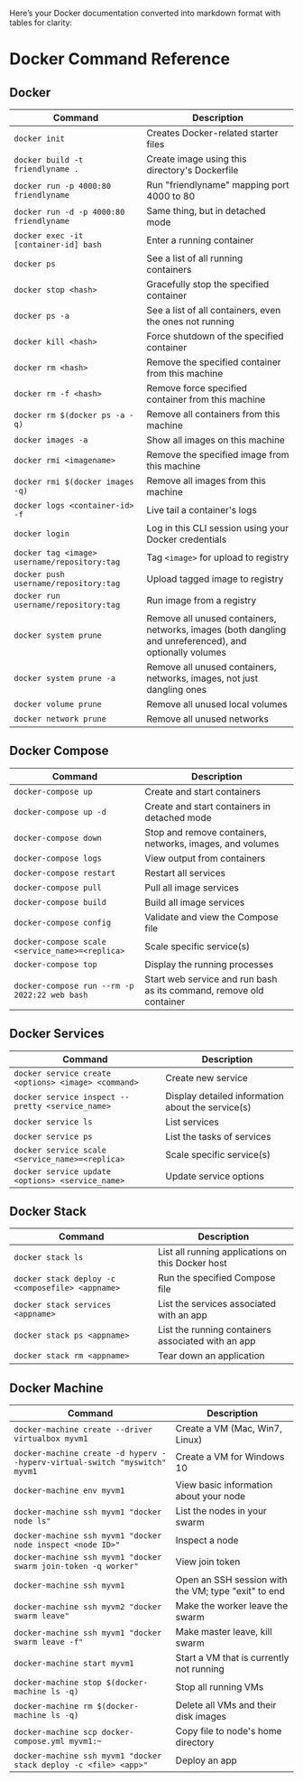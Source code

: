 Here’s your Docker documentation converted into markdown format with tables for clarity:

# Docker Command Reference

## Docker

| Command                                       | Description                                                                                           |
|-----------------------------------------------|-------------------------------------------------------------------------------------------------------|
| `docker init`                                 | Creates Docker-related starter files                                                                 |
| `docker build -t friendlyname .`             | Create image using this directory's Dockerfile                                                       |
| `docker run -p 4000:80 friendlyname`         | Run "friendlyname" mapping port 4000 to 80                                                           |
| `docker run -d -p 4000:80 friendlyname`      | Same thing, but in detached mode                                                                     |
| `docker exec -it [container-id] bash`        | Enter a running container                                                                            |
| `docker ps`                                  | See a list of all running containers                                                                 |
| `docker stop <hash>`                         | Gracefully stop the specified container                                                              |
| `docker ps -a`                               | See a list of all containers, even the ones not running                                              |
| `docker kill <hash>`                         | Force shutdown of the specified container                                                            |
| `docker rm <hash>`                           | Remove the specified container from this machine                                                     |
| `docker rm -f <hash>`                        | Remove force specified container from this machine                                                   |
| `docker rm $(docker ps -a -q)`               | Remove all containers from this machine                                                              |
| `docker images -a`                           | Show all images on this machine                                                                      |
| `docker rmi <imagename>`                     | Remove the specified image from this machine                                                         |
| `docker rmi $(docker images -q)`             | Remove all images from this machine                                                                  |
| `docker logs <container-id> -f`              | Live tail a container's logs                                                                         |
| `docker login`                               | Log in this CLI session using your Docker credentials                                                |
| `docker tag <image> username/repository:tag` | Tag `<image>` for upload to registry                                                                 |
| `docker push username/repository:tag`        | Upload tagged image to registry                                                                      |
| `docker run username/repository:tag`         | Run image from a registry                                                                            |
| `docker system prune`                        | Remove all unused containers, networks, images (both dangling and unreferenced), and optionally volumes |
| `docker system prune -a`                     | Remove all unused containers, networks, images, not just dangling ones                               |
| `docker volume prune`                        | Remove all unused local volumes                                                                      |
| `docker network prune`                       | Remove all unused networks                                                                           |

## Docker Compose

| Command                                        | Description                                                                                           |
|------------------------------------------------|-------------------------------------------------------------------------------------------------------|
| `docker-compose up`                           | Create and start containers                                                                          |
| `docker-compose up -d`                        | Create and start containers in detached mode                                                        |
| `docker-compose down`                         | Stop and remove containers, networks, images, and volumes                                           |
| `docker-compose logs`                         | View output from containers                                                                         |
| `docker-compose restart`                      | Restart all services                                                                                |
| `docker-compose pull`                         | Pull all image services                                                                             |
| `docker-compose build`                        | Build all image services                                                                            |
| `docker-compose config`                       | Validate and view the Compose file                                                                 |
| `docker-compose scale <service_name>=<replica>` | Scale specific service(s)                                                                           |
| `docker-compose top`                          | Display the running processes                                                                       |
| `docker-compose run --rm -p 2022:22 web bash` | Start web service and run bash as its command, remove old container                                 |

## Docker Services

| Command                                           | Description                                                                                           |
|---------------------------------------------------|-------------------------------------------------------------------------------------------------------|
| `docker service create <options> <image> <command>` | Create new service                                                                                   |
| `docker service inspect --pretty <service_name>`  | Display detailed information about the service(s)                                                    |
| `docker service ls`                               | List services                                                                                        |
| `docker service ps`                               | List the tasks of services                                                                           |
| `docker service scale <service_name>=<replica>`   | Scale specific service(s)                                                                            |
| `docker service update <options> <service_name>`  | Update service options                                                                               |

## Docker Stack

| Command                                          | Description                                                                                           |
|--------------------------------------------------|-------------------------------------------------------------------------------------------------------|
| `docker stack ls`                                | List all running applications on this Docker host                                                    |
| `docker stack deploy -c <composefile> <appname>` | Run the specified Compose file                                                                       |
| `docker stack services <appname>`               | List the services associated with an app                                                             |
| `docker stack ps <appname>`                     | List the running containers associated with an app                                                   |
| `docker stack rm <appname>`                     | Tear down an application                                                                             |

## Docker Machine

| Command                                         |  Description                                                                                         |
|-------------------------------------------------|------------------------------------------------------------------------------------------------------|
| `docker-machine create --driver virtualbox myvm1`                     | Create a VM (Mac, Win7, Linux)                                                                       |
| `docker-machine create -d hyperv --hyperv-virtual-switch "myswitch" myvm1` | Create a VM for Windows 10                                                                           |
| `docker-machine env myvm1`                                            | View basic information about your node                                                               |
| `docker-machine ssh myvm1 "docker node ls"`                           | List the nodes in your swarm                                                                         |
| `docker-machine ssh myvm1 "docker node inspect <node ID>"`            | Inspect a node                                                                                       |
| `docker-machine ssh myvm1 "docker swarm join-token -q worker"`        | View join token                                                                                      |
| `docker-machine ssh myvm1`                                            | Open an SSH session with the VM; type "exit" to end                                                  |
| `docker-machine ssh myvm2 "docker swarm leave"`                       | Make the worker leave the swarm                                                                      |
| `docker-machine ssh myvm1 "docker swarm leave -f"`                    | Make master leave, kill swarm                                                                        |
| `docker-machine start myvm1`                                         | Start a VM that is currently not running                                                             |
| `docker-machine stop $(docker-machine ls -q)`                         | Stop all running VMs                                                                                 |
| `docker-machine rm $(docker-machine ls -q)`                           | Delete all VMs and their disk images                                                                 |
| `docker-machine scp docker-compose.yml myvm1:~`                      | Copy file to node's home directory                                                                   |
| `docker-machine ssh myvm1 "docker stack deploy -c <file> <app>"`      | Deploy an app                                                                                        |